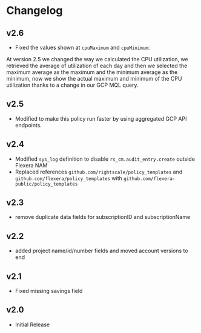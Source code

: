 # Changelog

## v2.6

- Fixed the values shown at `cpuMaximum` and `cpuMinimum`:

At version 2.5 we changed the way we calculated the CPU utilization, we retrieved the average of utilization of each day and then we selected the maximum average as the maximum and the minimum average as the minimum, now we show the actual maximum and minimum of the CPU utilization thanks to a change in our GCP MQL query.

## v2.5

- Modified to make this policy run faster by using aggregated GCP API endpoints.

## v2.4

- Modified `sys_log` definition to disable `rs_cm.audit_entry.create` outside Flexera NAM
- Replaced references `github.com/rightscale/policy_templates` and `github.com/flexera/policy_templates` with `github.com/flexera-public/policy_templates`

## v2.3

- remove duplicate data fields for subscriptionID and subscriptionName

## v2.2

- added project name/id/number fields and moved account versions to end

## v2.1

- Fixed missing savings field

## v2.0

- Initial Release
